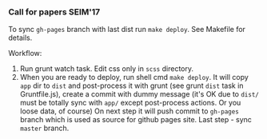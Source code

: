 ### Call for papers SEIM'17

To sync `gh-pages` branch with last dist run `make deploy`. See Makefile for details.

Workflow:

1. Run grunt watch task. Edit css only in `scss` directory.
2. When you are ready to deploy, run shell cmd `make deploy`. 
It will copy `app` dir to `dist` and post-process it with grunt (see grunt `dist` task in Gruntfile.js), 
        create a commit with dummy message (it's OK due to `dist/` must be totally sync with `app/` 
        except post-process actions. Or you loose data, of course)
On next step it will push commit to `gh-pages` branch which is used as source for github pages site.
Last step - sync `master` branch.
